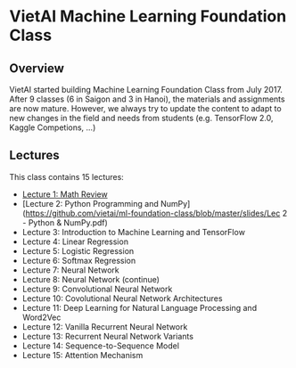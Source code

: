 # VietAI Machine Learning Foundation Class

## Overview
VietAI started building Machine Learning Foundation Class from July 2017. After 9 classes (6 in Saigon and 3 in Hanoi), the materials and assignments are now mature. However, we always try to update the content to adapt to new changes in the field and needs from students (e.g. TensorFlow 2.0, Kaggle Competions, ...)

## Lectures
This class contains 15 lectures:
- [Lecture 1: Math Review](https://github.com/vietai/ml-foundation-class/blob/master/slides/Lec%201%20-%20Course%20Introduction%2C%20Math%20review.pdf)
- [Lecture 2: Python Programming and NumPy](https://github.com/vietai/ml-foundation-class/blob/master/slides/Lec 2 - Python & NumPy.pdf)
- Lecture 3: Introduction to Machine Learning and TensorFlow
- Lecture 4: Linear Regression
- Lecture 5: Logistic Regression
- Lecture 6: Softmax Regression
- Lecture 7: Neural Network 
- Lecture 8: Neural Network (continue)
- Lecture 9: Convolutional Neural Network
- Lecture 10: Covolutional Neural Network Architectures
- Lecture 11: Deep Learning for Natural Language Processing and Word2Vec
- Lecture 12: Vanilla Recurrent Neural Network
- Lecture 13: Recurrent Neural Network Variants
- Lecture 14: Sequence-to-Sequence Model
- Lecture 15: Attention Mechanism